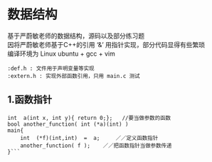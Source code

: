 # 数据结构

基于严蔚敏老师的数据结构，源码以及部分练习题  
因将严蔚敏老师基于C++的引用 ‘&’ 用指针实现，部分代码显得有些繁琐  
编译环境为 Linux ubuntu + gcc + vim   

```:def.h : 文件用于声明变量等实现```  
```:extern.h : 实现外部函数引用，只用 main.c 测试  ```

## 1.函数指针

```将函数名当做指针传递到另一个函数参数中，可以实现在函数中直接使用函数的功能
int  a(int x, int y){ return 0;};   //要当做参数的函数
bool another_function( int (*a)(int) )
main{
    int  (*f)(int,int)  =  a;     ／／定义函数指针
    another_function( f );    ／／把函数指针当做参数传递
}```
